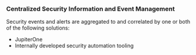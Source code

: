 ### Centralized Security Information and Event Management

Security events and alerts are aggregated to and correlated by one or both of
the following solutions:

* JupiterOne
* Internally developed security automation tooling
